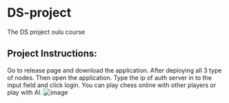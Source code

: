 # DS-project
 The DS project oulu course
## Project Instructions:
Go to release page and download the application.
After deploying all 3 type of nodes. Then open the application. Type the ip of auth server in to the input field and click login.
You can play chess online with other players or play with AI.
![image](https://user-images.githubusercontent.com/61496266/224284978-1c86bc18-92ad-422f-9e7a-3080bf7fa945.png)

